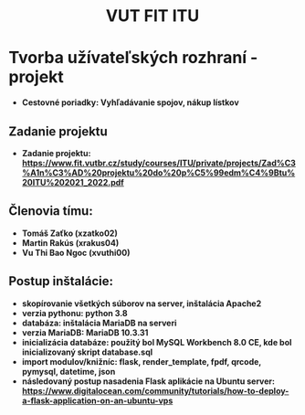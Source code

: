<div align="center">
    <h1>VUT FIT ITU</h1>
</div>

# Tvorba užívateľských rozhraní - projekt
* **Cestovné poriadky: Vyhľadávanie spojov, nákup lístkov**

## Zadanie projektu
* **Zadanie projektu: https://www.fit.vutbr.cz/study/courses/ITU/private/projects/Zad%C3%A1n%C3%AD%20projektu%20do%20p%C5%99edm%C4%9Btu%20ITU%202021_2022.pdf**

## Členovia tímu:
* **Tomáš Zaťko (xzatko02)**
* **Martin Rakús (xrakus04)**
* **Vu Thi Bao Ngoc (xvuthi00)**

## Postup inštalácie:
* **skopírovanie všetkých súborov na server, inštalácia Apache2**
* **verzia pythonu: python 3.8**
* **databáza: inštalácia MariaDB na serveri**
* **verzia MariaDB: MariaDB 10.3.31**
* **inicializácia databáze: použitý bol MySQL Workbench 8.0 CE, kde bol inicializovaný skript database.sql**
* **import modulov/knižníc: flask, render_template, fpdf, qrcode, pymysql, datetime, json**
* **následovaný postup nasadenia Flask aplikácie na Ubuntu server: https://www.digitalocean.com/community/tutorials/how-to-deploy-a-flask-application-on-an-ubuntu-vps**
